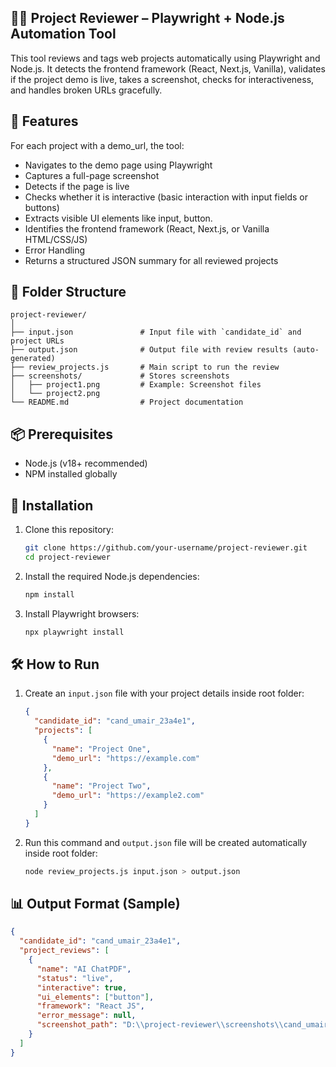 ## 🕵️‍♂️ Project Reviewer – Playwright + Node.js Automation Tool

This tool reviews and tags web projects automatically using Playwright and Node.js. It detects the frontend framework (React, Next.js, Vanilla), validates if the project demo is live, takes a screenshot, checks for interactiveness, and handles broken URLs gracefully.

## 🚀 Features

For each project with a demo_url, the tool:

- Navigates to the demo page using Playwright
- Captures a full-page screenshot
- Detects if the page is live
- Checks whether it is interactive (basic interaction with input fields or buttons)
- Extracts visible UI elements like input, button.
- Identifies the frontend framework (React, Next.js, or Vanilla HTML/CSS/JS)
- Error Handling
- Returns a structured JSON summary for all reviewed projects

## 📁 Folder Structure

```
project-reviewer/
│
├── input.json               # Input file with `candidate_id` and project URLs
├── output.json              # Output file with review results (auto-generated)
├── review_projects.js       # Main script to run the review
├── screenshots/             # Stores screenshots
│   ├── project1.png         # Example: Screenshot files
│   └── project2.png
└── README.md                # Project documentation
```

## 📦 Prerequisites

- Node.js (v18+ recommended)
- NPM installed globally


## 🧱 Installation

1. Clone this repository:

   ```bash
   git clone https://github.com/your-username/project-reviewer.git
   cd project-reviewer

2. Install the required Node.js dependencies:

   ```bash
   npm install

3. Install Playwright browsers:

   ```bash
   npx playwright install
   ```

## 🛠 How to Run

1. Create an `input.json` file with your project details inside root folder:

   ```json
   {
     "candidate_id": "cand_umair_23a4e1",
     "projects": [
       {
         "name": "Project One",
         "demo_url": "https://example.com"
       },
       {
         "name": "Project Two",
         "demo_url": "https://example2.com"
       }
     ]
   }

2. Run this command and `output.json` file will be created automatically inside root folder:
   ```bash
   node review_projects.js input.json > output.json
   ```

## 📊 Output Format (Sample)

```json
{
  "candidate_id": "cand_umair_23a4e1",
  "project_reviews": [
    {
      "name": "AI ChatPDF",
      "status": "live",
      "interactive": true,
      "ui_elements": ["button"],
      "framework": "React JS",
      "error_message": null,
      "screenshot_path": "D:\\project-reviewer\\screenshots\\cand_umair_23a4e1_AI ChatPDF.png"
    }
  ]
}
```

